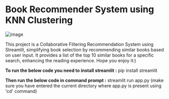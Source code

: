 # Book Recommender System using KNN Clustering
![image](https://github.com/Eakta08/Book-Recommender-System/assets/131867852/b393bffc-2427-408a-8b16-0ace0d205b2a)

This project is a Collaborative Filtering Recommendation System using Streamlit, simplifying book selection by recommending similar books based on user input. It provides a list of the top 10 similar books for a specific search, enhancing the reading experience. Hope you enjoy it:)

**To run the below code you need to install streamlit :** pip install streamlit

**Then run the below code in command prompt :** streamlit run app.py (make sure you have entered the current directory where app.py is present using 'cd' command)

